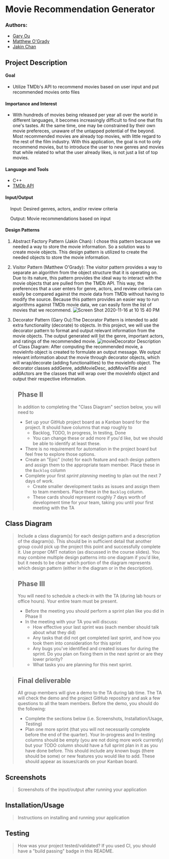 # Movie Recommendation Generator
 
### Authors:
 * [Gary Ou](https://github.com/GaryOu101)
 * [Matthew O'Grady](https://github.com/mattrogrady)
 * [Jakin Chan](https://github.com/JakinChan200)

## Project Description
#### Goal

* Utilize TMDb's API to recommend movies based on user input and put recommended movies onto files

#### Importance and Interest

* With hundreds of movies being released per year all over the world in different languages, it becomes increasingly difficult to find one that fits one's tastes. At the same time, one may be constrained by their own movie prefereces, unaware of the untapped potential of the beyond. Most recommended movies are already top movies, with little regard to the rest of the film industry. With this application, the goal is not to only recommend movies, but to introduce the user to new genres and movies that while related to what the user already likes, is not just a list of top movies.

#### Language and Tools

 * C++
 * [TMDb API](https://www.themoviedb.org/documentation/api)

#### Input/Output

&nbsp;&nbsp;&nbsp;&nbsp;Input: Desired genres, actors, and/or review criteria

&nbsp;&nbsp;&nbsp;&nbsp;Output: Movie recommendations based on input

#### Design Patterns
1. Abstract Factory Pattern (Jakin Chan): I chose this pattern because we needed a way to store the movie information. So a solution was to create movie objects. This design pattern is utilized to create the needed  objects to store the movie information.
 
2. Visitor Pattern (Matthew O'Grady): The visitor pattern provides a way to separate an algorithm from the object structure that it is operating on. Due to its nature, this pattern provides the ideal way to interact with the movie objects that are pulled from the TMDb API. This way, the preferences that a user enters for genre, actors, and review criteria can easily be compared against the movie data from TMDb without having to modify the source. Because this pattern provides an easier way to run algorithms against TMDb movie data, we can easily form the list of movies that we recommend. 
   ![Screen Shot 2020-11-16 at 10 15 40 PM](https://user-images.githubusercontent.com/42446873/99353602-b2afd400-2859-11eb-8d6b-21c24f360245.png%22%3E)

3. Decorator Pattern (Gary Ou):The Decorator Pattern is intended to add extra functionality (decorate) to objects. In this project, we will use the decorator pattern to format and output relevant information from the movie objects. The output generated will list the genre, important actors, and ratings of the recommended movie.
   ![movieDecorator](https://user-images.githubusercontent.com/42448439/99351254-0cfa6600-2855-11eb-9692-07575ffba4f6.PNG)
   Description of Class Diagram: After computing the recommended movie, a movieInfo object is created to formulate an output message. We output relevant information about the movie through decorator objects, which will wrap/decorate (adding functionalities) to the movieInfo object. The decorator classes addGenre, addMovieDesc, addMovieTitle and addActors are the classes that will wrap over the movieInfo object and output their respective information.
 > ## Phase II
 > In addition to completing the "Class Diagram" section below, you will need to 
 > * Set up your GitHub project board as a Kanban board for the project. It should have columns that map roughly to 
 >   * Backlog, TODO, In progress, In testing, Done
 >   * You can change these or add more if you'd like, but we should be able to identify at least these.
 > * There is no requirement for automation in the project board but feel free to explore those options.
 > * Create an "Epic" (note) for each feature and each design pattern and assign them to the appropriate team member. Place these in the `Backlog` column
 > * Complete your first *sprint planning* meeting to plan out the next 7 days of work.
 >   * Create smaller development tasks as issues and assign them to team members. Place these in the `Backlog` column.
 >   * These cards should represent roughly 7 days worth of development time for your team, taking you until your first meeting with the TA
## Class Diagram
 > Include a class diagram(s) for each design pattern and a description of the diagram(s). This should be in sufficient detail that another group could pick up the project this point and successfully complete it. Use proper OMT notation (as discussed in the course slides). You may combine multiple design patterns into one diagram if you'd like, but it needs to be clear which portion of the diagram represents which design pattern (either in the diagram or in the description). 
 
 > ## Phase III
 > You will need to schedule a check-in with the TA (during lab hours or office hours). Your entire team must be present. 
 > * Before the meeting you should perform a sprint plan like you did in Phase II
 > * In the meeting with your TA you will discuss: 
 >   - How effective your last sprint was (each member should talk about what they did)
 >   - Any tasks that did not get completed last sprint, and how you took them into consideration for this sprint
 >   - Any bugs you've identified and created issues for during the sprint. Do you plan on fixing them in the next sprint or are they lower priority?
 >   - What tasks you are planning for this next sprint.

 > ## Final deliverable
 > All group members will give a demo to the TA during lab time. The TA will check the demo and the project GitHub repository and ask a few questions to all the team members. 
 > Before the demo, you should do the following:
 > * Complete the sections below (i.e. Screenshots, Installation/Usage, Testing)
 > * Plan one more sprint (that you will not necessarily complete before the end of the quarter). Your In-progress and In-testing columns should be empty (you are not doing more work currently) but your TODO column should have a full sprint plan in it as you have done before. This should include any known bugs (there should be some) or new features you would like to add. These should appear as issues/cards on your Kanban board. 
 ## Screenshots
 > Screenshots of the input/output after running your application
 ## Installation/Usage
 > Instructions on installing and running your application
 ## Testing
 > How was your project tested/validated? If you used CI, you should have a "build passing" badge in this README.
 
